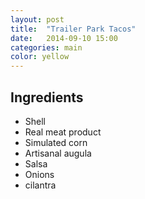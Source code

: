 ```yaml
---
layout: post
title:  "Trailer Park Tacos"
date:   2014-09-10 15:00
categories: main
color: yellow
---
```




## Ingredients
- Shell
- Real meat product
- Simulated corn
- Artisanal augula
- Salsa
- Onions
- cilantra

